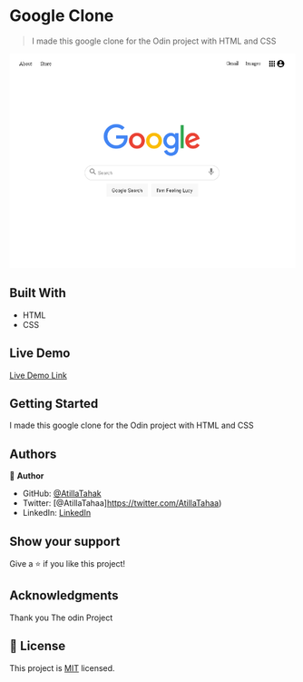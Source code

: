 # Google Clone

> I made this google clone for the Odin project with HTML and CSS

![screenshot](./app_screenshot.png)


## Built With

- HTML
- CSS

## Live Demo

[Live Demo Link](https://livedemo.com)


## Getting Started

I made this google clone for the Odin project with HTML and CSS
## Authors

👤 **Author**

- GitHub: [@AtillaTahak](https://github.com/AtillaTahak)
- Twitter: [@AtillaTahaa]https://twitter.com/AtillaTahaa)
- LinkedIn: [LinkedIn](https://www.linkedin.com/in/atilla-taha-kördüğüm-a93702186/)



## Show your support

Give a ⭐️ if you like this project!

## Acknowledgments

Thank you The odin Project
## 📝 License

This project is [MIT](./MIT.md) licensed.
